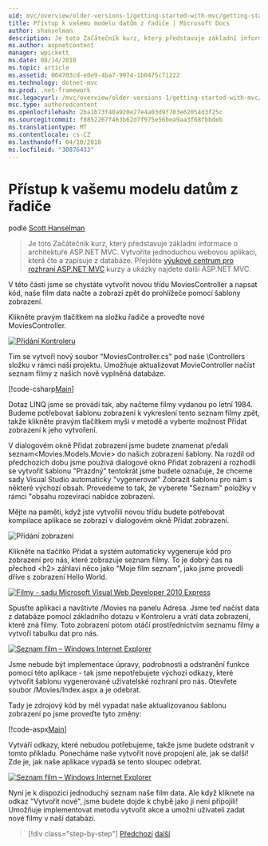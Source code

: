 ```yaml
---
uid: mvc/overview/older-versions-1/getting-started-with-mvc/getting-started-with-mvc-part5
title: Přístup k vašemu modelu datům z řadiče | Microsoft Docs
author: shanselman
description: Je toto Začátečník kurz, který představuje základní informace o architektuře ASP.NET MVC. Vytvoření jednoduché webové aplikace, která čte a zapisuje z databáze.
ms.author: aspnetcontent
manager: wpickett
ms.date: 08/14/2010
ms.topic: article
ms.assetid: 004703cd-e0e9-4ba7-9974-1b0475c71222
ms.technology: dotnet-mvc
ms.prod: .net-framework
msc.legacyurl: /mvc/overview/older-versions-1/getting-started-with-mvc/getting-started-with-mvc-part5
msc.type: authoredcontent
ms.openlocfilehash: 2ba1b73f40a920e27e4a03d9f703e62054d3f25c
ms.sourcegitcommit: f8852267f463b62d7f975e56bea9aa3f68fbbdeb
ms.translationtype: MT
ms.contentlocale: cs-CZ
ms.lasthandoff: 04/10/2018
ms.locfileid: "30876433"
---
```

<a name="accessing-your-models-data-from-a-controller"></a>Přístup k vašemu modelu datům z řadiče
====================
podle [Scott Hanselman](https://github.com/shanselman)

> Je toto Začátečník kurz, který představuje základní informace o architektuře ASP.NET MVC. Vytvoříte jednoduchou webovou aplikaci, která čte a zapisuje z databáze. Přejděte [výukové centrum pro rozhraní ASP.NET MVC](../../../index.md) kurzy a ukázky najdete další ASP.NET MVC.


V této části jsme se chystáte vytvořit novou třídu MoviesController a napsat kód, naše film data načte a zobrazí zpět do prohlížeče pomocí šablony zobrazení.

Klikněte pravým tlačítkem na složku řadiče a proveďte nové MoviesController.

[![Přidání Kontroleru](getting-started-with-mvc-part5/_static/image2.png)](getting-started-with-mvc-part5/_static/image1.png)

Tím se vytvoří nový soubor "MoviesController.cs" pod naše \Controllers složku v rámci naší projektu. Umožňuje aktualizovat MovieController načíst seznam filmy z našich nově vyplněná databáze.

[!code-csharp[Main](getting-started-with-mvc-part5/samples/sample1.cs)]

Dotaz LINQ jsme se provádí tak, aby načteme filmy vydanou po letní 1984. Budeme potřebovat šablonu zobrazení k vykreslení tento seznam filmy zpět, takže klikněte pravým tlačítkem myši v metodě a vyberte možnost Přidat zobrazení k jeho vytvoření.

V dialogovém okně Přidat zobrazení jsme budete znamenat předali seznam&lt;Movies.Models.Movie&gt; do našich zobrazení šablony. Na rozdíl od předchozích dobu jsme používá dialogové okno Přidat zobrazení a rozhodli se vytvořit šablonu "Prázdný" tentokrát jsme budete označuje, že chceme sady Visual Studio automaticky "vygenerovat" Zobrazit šablonu pro nám s některé výchozí obsah. Provedeme to tak, že vyberete "Seznam" položky v rámci "obsahu rozevírací nabídce zobrazení.

Mějte na paměti, když jste vytvořili novou třídu budete potřebovat kompilace aplikace se zobrazí v dialogovém okně Přidat zobrazení.

![Přidání zobrazení](getting-started-with-mvc-part5/_static/image3.png)

Klikněte na tlačítko Přidat a systém automaticky vygeneruje kód pro zobrazení pro nás, které zobrazuje seznam filmy. To je dobrý čas na přechod &lt;h2&gt; záhlaví něco jako "Moje film seznam", jako jsme provedli dříve s zobrazení Hello World.

[![Filmy - sadu Microsoft Visual Web Developer 2010 Express](getting-started-with-mvc-part5/_static/image5.png)](getting-started-with-mvc-part5/_static/image4.png)

Spusťte aplikaci a navštivte /Movies na panelu Adresa. Jsme teď načíst data z databáze pomocí základního dotazu v Kontroleru a vrátí data zobrazení, které zná filmy. Toto zobrazení potom otáčí prostřednictvím seznamu filmy a vytvoří tabulku dat pro nás.

[![Seznam film – Windows Internet Explorer](getting-started-with-mvc-part5/_static/image7.png)](getting-started-with-mvc-part5/_static/image6.png)

Jsme nebude být implementace úpravy, podrobnosti a odstranění funkce pomocí této aplikace - tak jsme nepotřebujete výchozí odkazy, které vytvořit šablonu vygenerované uživatelské rozhraní pro nás. Otevřete soubor /Movies/Index.aspx a je odebrat.

Tady je zdrojový kód by měl vypadat naše aktualizovanou šablonu zobrazení po jsme proveďte tyto změny:

[!code-aspx[Main](getting-started-with-mvc-part5/samples/sample2.aspx)]

Vytváří odkazy, které nebudou potřebujeme, takže jsme budete odstranit v tomto příkladu. Ponecháme naše vytvořit nové propojení ale, jak se další! Zde je, jak naše aplikace vypadá se tento sloupec odebrat.

[![Seznam film – Windows Internet Explorer](getting-started-with-mvc-part5/_static/image9.png)](getting-started-with-mvc-part5/_static/image8.png)

Nyní je k dispozici jednoduchý seznam naše film data. Ale když kliknete na odkaz "Vytvořit nové", jsme budete dojde k chybě jako ji není připojili! Umožňuje implementovat metodu vytvořit akce a umožní uživateli zadat nové filmy v naší databázi.

> [!div class="step-by-step"]
> [Předchozí](getting-started-with-mvc-part4.md)
> [další](getting-started-with-mvc-part6.md)
